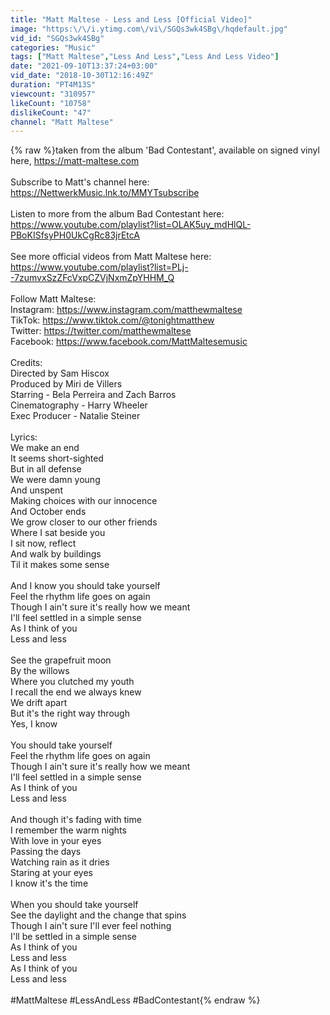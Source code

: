 ```yaml
---
title: "Matt Maltese - Less and Less [Official Video]"
image: "https:\/\/i.ytimg.com\/vi\/SGQs3wk4SBg\/hqdefault.jpg"
vid_id: "SGQs3wk4SBg"
categories: "Music"
tags: ["Matt Maltese","Less And Less","Less And Less Video"]
date: "2021-09-10T13:37:24+03:00"
vid_date: "2018-10-30T12:16:49Z"
duration: "PT4M13S"
viewcount: "310957"
likeCount: "10758"
dislikeCount: "47"
channel: "Matt Maltese"
---
```

{% raw %}taken from the album 'Bad Contestant', available on signed vinyl here, <a rel="nofollow" target="blank" href="https://matt-maltese.com">https://matt-maltese.com</a><br /><br />Subscribe to Matt's channel here:<br /><a rel="nofollow" target="blank" href="https://NettwerkMusic.lnk.to/MMYTsubscribe">https://NettwerkMusic.lnk.to/MMYTsubscribe</a><br /><br />Listen to more from the album Bad Contestant here: <br /><a rel="nofollow" target="blank" href="https://www.youtube.com/playlist?list=OLAK5uy_mdHlQL-PBoKISfsyPH0UkCgRc83jrEtcA">https://www.youtube.com/playlist?list=OLAK5uy_mdHlQL-PBoKISfsyPH0UkCgRc83jrEtcA</a><br /><br />See more official videos from Matt Maltese here:<br /><a rel="nofollow" target="blank" href="https://www.youtube.com/playlist?list=PLj--7zumvxSzZFcVxpCZVjNxmZpYHHM_Q">https://www.youtube.com/playlist?list=PLj--7zumvxSzZFcVxpCZVjNxmZpYHHM_Q</a><br /><br />Follow Matt Maltese:<br />Instagram: <a rel="nofollow" target="blank" href="https://www.instagram.com/matthewmaltese">https://www.instagram.com/matthewmaltese</a><br />TikTok: <a rel="nofollow" target="blank" href="https://www.tiktok.com/@tonightmatthew">https://www.tiktok.com/@tonightmatthew</a><br />Twitter: <a rel="nofollow" target="blank" href="https://twitter.com/matthewmaltese">https://twitter.com/matthewmaltese</a><br />Facebook: <a rel="nofollow" target="blank" href="https://www.facebook.com/MattMaltesemusic">https://www.facebook.com/MattMaltesemusic</a><br /><br />Credits:<br />Directed by Sam Hiscox<br />Produced by Miri de Villers<br />Starring - Bela Perreira and Zach Barros<br />Cinematography - Harry Wheeler<br />Exec Producer - Natalie Steiner<br /><br />Lyrics:<br />We make an end<br />It seems short-sighted<br />But in all defense<br />We were damn young<br />And unspent<br />Making choices with our innocence<br />And October ends<br />We grow closer to our other friends<br />Where I sat beside you<br />I sit now, reflect<br />And walk by buildings<br />Til it makes some sense<br /><br />And I know you should take yourself<br />Feel the rhythm life goes on again<br />Though I ain't sure it's really how we meant<br />I'll feel settled in a simple sense<br />As I think of you<br />Less and less<br /><br />See the grapefruit moon<br />By the willows<br />Where you clutched my youth<br />I recall the end we always knew<br />We drift apart<br />But it's the right way through<br />Yes, I know<br /> <br />You should take yourself<br />Feel the rhythm life goes on again<br />Though I ain't sure it's really how we meant<br />I'll feel settled in a simple sense<br />As I think of you<br />Less and less<br /><br />And though it's fading with time<br />I remember the warm nights<br />With love in your eyes<br />Passing the days<br />Watching rain as it dries<br />Staring at your eyes<br />I know it's the time<br /><br />When you should take yourself<br />See the daylight and the change that spins<br />Though I ain't sure I'll ever feel nothing<br />I'll be settled in a simple sense<br />As I think of you<br />Less and less<br />As I think of you<br />Less and less<br /><br />#MattMaltese #LessAndLess #BadContestant{% endraw %}
